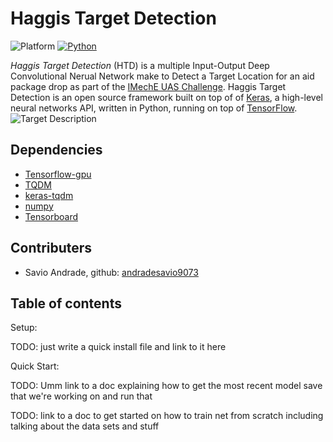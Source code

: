 # Haggis Target Detection

![Platform](https://img.shields.io/badge/platform-linux-lightgrey.svg?style=plastic)
[![Python](https://img.shields.io/badge/python-2.7%20%7C%203.5-blue.svg?style=plastic)](https://github.com/mike546378/haggis-aero-2019/tree/master/Neural%20Network)

*Haggis Target Detection* (HTD) is a multiple Input-Output Deep Convolutional Nerual Network make to Detect a Target Location for an aid package drop as part of the [IMechE UAS Challenge](http://www.imeche.org/events/challenges/uas-challenge). Haggis Target Detection is an open source framework built on top of of [Keras](https://keras.io), a high-level neural networks API, written in Python, running on top of [TensorFlow](https://tensorflow.org).
![Target Description](https://github.com/mike546378/haggis-aero-2019/blob/master/Neural%20Network/Target.PNG)

## Dependencies

* [Tensorflow-gpu](https://pypi.org/project/tensorflow-gpu/)
* [TQDM](https://pypi.org/project/tqdm/)
* [keras-tqdm](https://pypi.org/project/keras-tqdm/)
* [numpy](https://pypi.org/project/numpy/)
* [Tensorboard](https://pypi.org/project/tensorboard/)


## Contributers

* Savio Andrade, github: [andradesavio9073](https://github.com/andradesavio9073)

## Table of contents

Setup:

TODO: just write a quick install file and link to it here

Quick Start:

TODO: Umm link to a doc explaining how to get the most recent model save that we're working on and run that

TODO: link to a doc to get started on how to train net from scratch including talking about the data sets and stuff

